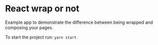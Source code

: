 # React wrap or not
Example app to demonstrate the difference between being wrapped and composing your pages.

To start the project run:
`yarn start`